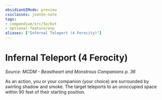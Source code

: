 ```yaml
---
obsidianUIMode: preview
cssclasses: json5e-note
tags:
- compendium/src/5e/bst
- optional-feature/exp
aliases: ["Infernal Teleport (4 Ferocity)"]
---
```

# Infernal Teleport (4 Ferocity)
*Source: MCDM - Beastheart and Monstrous Companions p. 36* 

As an action, you or your companion (your choice) are surrounded by swirling shadow and smoke. The target teleports to an unoccupied space within 90 feet of their starting position.
